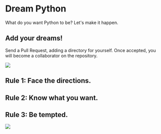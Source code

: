 # Dream Python

What do you want Python to be? Let's make it happen.

## Add your dreams!

Send a Pull Request, adding a directory for yourself. 
Once accepted, you will become a collaborator on the repository.

![](https://farm4.staticflickr.com/3906/14820210781_862aeafcac_k_d.jpg)


## Rule 1: Face the directions.
## Rule 2: Know what you want. 
## Rule 3: Be tempted. 

![](https://farm3.staticflickr.com/2919/14485721372_7b907d67db_k_d.jpg)
